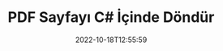 ---
############################# Static ############################
layout: "auto-gen-merger"
date: 2022-10-18T12:55:59
draft: false
otherformats: xps tex epub

############################# Head ############################
head_title: "PDF Sayfaları C# İçinde Döndür – 90, 180, 270 Açıda Döndür"
head_description: "Belge birleştirme API'sini kullanarak bir PDF dosyasının belirli veya tüm belge sayfalarını 90, 180, 270 döndürme açısında döndürün."

############################# Header ############################
title: "PDF Sayfayı C# İçinde Döndür"
description: "PDF Sayfalarını birkaç satır .NET koduyla döndürün."
bg_image: "https://cms.admin.containerize.com/templates/aspose/App_Themes/V3/images/bg/header1.png"
bg_overlay: false
button:
    enable: true
    icon: "fas fa-arrow-down"
    label: "Ücretsiz deneme sürümünü indirin"
    link: "https://downloads.groupdocs.com/merger/net"

############################# SubMenu ############################
submenu:
    enable: true

    left:
        img_alt: "GroupDocs.Merger for .NET"
        image: "https://cms.admin.containerize.com/templates/groupdocs/images/product-logos/90x90-noborder/groupdocs-merger-net.png"
        product: "GroupDocs.Merger"
        platform: ".NET"

    middle:
        button:

            # button loop
            - link: "https://apireference.groupdocs.com/merger/net"
              text: "API Referansı"

            # button loop
            - link: "https://github.com/groupdocs-merger"
              text: "Kod Örnekleri"

            # button loop
            - link: "https://products.groupdocs.app/merger/family"
              text: "Canlı Demolar"

            # button loop
            - link: "https://purchase.groupdocs.com/pricing/merger/net"
              text: "fiyatlandırma"

    right:
        link_download: "https://downloads.groupdocs.com/merger"
        link_learn: "https://docs.groupdocs.com/merger/net"
        link_buy: "https://purchase.groupdocs.com"

############################# About ############################
about:
    enable: true
    title: "GroupDocs.Merger for .NET API'si hakkında"
    content: |
        [GroupDocs.Merger for .NET](/tr/merger/net/), PDF, Microsoft Office (Word, Excel, PowerPoint) dahil olmak üzere çok çeşitli belge formatlarını güvenli bir şekilde birleştirme ve ayırma için basit bir çözüm sunar , OneNote), OpenDocument, HTML, resimler ve diğer birçok .NET uygulamasında. Kodun yalnızca birkaç satırını ekleyerek, belgelerdeki sayfaların yönünü taşıma, kaldırma, döndürme, değiştirme, çıkarma veya değiştirme gibi çeşitli belge işlemlerini gerçekleştirin. Belgeleri birleştirme API'si, sayfadaki belge yapısını, biçimlendirmeyi ve içeriği analiz etmek için belge sayfalarının görüntü olarak önizlemesini de destekler.
        
        GroupDocs.Merger API, dosya sayfası döndürme özelliklerine ihtiyaç duyan kurumsal çözümler için doğru bir seçimdir. Bu API'ler, .NET Framework, .NET Standard, .NET Core, Mono dahil olmak üzere tüm büyük işletim sistemlerinde ve platformlarda iyi bir şekilde desteklenir.

############################# Steps ############################
steps:
    enable: true
    title_left: ".NET içinde PDF Dosya Sayfalarını Döndür"
    content_left: |
        [GroupDocs.Merger for .NET](/tr/merger/net/), C# geliştiricilerinin bir PDF dosyasındaki belirli veya tüm sayfaları 90'da döndürmesini kolaylaştırır , Birkaç kolay adım uygulayarak 180 veya 270 dönüş açısı.
        
        * **RotateOptions**'ı istenen dönüş açısı ve sayfa numaralarıyla başlatın.
        * Yeni **Birleşme** örneği oluşturun ve kaynak belge yolunu yapıcı parametresi olarak iletin.
        * **RotatePages**'i arayın ve **RotateOptions** nesnesini iletin.
        * **Kaydet**'i arayın ve sonuçtaki belgeyi kaydetmek için dosya yolunu belirtin.

    title_right: "sistem gereksinimleri"
    content_right: |
        GroupDocs.Merger for .NET API'leri, tüm büyük platformlarda ve işletim sistemlerinde desteklenir. Aşağıdaki kodu çalıştırmadan önce lütfen aşağıdaki ön koşulların sisteminizde kurulu olduğundan emin olun.

        * İşletim Sistemleri: Microsoft Windows, Linux, MacOS
        * Geliştirme Ortamları: Visual Studio, Xamarin, MonoDevelop
        * çerçeveler: .NET Framework, .NET Standard, .NET Core, Mono
        * GroupDocs.Merger for .NET ürününün en son sürümünü [NuGet](https://www.nuget.org/packages/groupdocs.merger) adresinden indirin
         
    code: |
     {{% merger/additional-styles %}}
     {{< merger/code-merger title="C# örnek kodunu kullanarak PDF dosya sayfaları nasıl döndürülür">}}

        ```csharp    
        // GroupDocs.Merger API'sini kullanarak PDF dosya sayfalarını döndürün
        // Döndürme açısını ve döndürülecek sayfa numaralarını belirtmek için RotateOptions sınıfını başlatın
        RotateOptions rotateOptions = new RotateOptions(RotateMode.Rotate180, new int[] { 2, 3 });

        // Giriş PDF belgesiyle Birleşmeyi Örneklendir
        using (Merger merger = new Merger("input.pdf"))
          {
            // RotatePages yöntemini çağırın ve RotateOptions nesnesini ona iletin
            merger.RotatePages(rotateOptions);
    
            // Çıktı belgesini kaydetmek için Kaydet yöntemini çağırın ve istenen dosya yolunu iletin
            merger.Save("output.pdf");
          }
        ```
     {{< /merger/code-merger >}}

############################# Demos ############################
demos:
    enable: true
    title: "Canlı Demolar - PDF Dosya Sayfalarını Çevrimiçi Döndür"
    content: |
       [GroupDocs.Merger Live Demos](https://products.groupdocs.app/splitter/rotate-pages/pdf) web sitesini ziyaret ederek PDF dosya sayfalarını hemen şimdi değiştirin.
       Canlı demo aşağıdaki avantajlara sahiptir.
        
############################# About Formats ############################
about_formats:
    enable: true

############################# More Formats ############################
more_formats:
    enable: true
    title: "Diğer Belge Biçimlerinin Sayfalarını Döndür"
    content: |
        .NET, dosya biçimleri ve resimler için birleştirme ve bölme API'sini belgeler. Popüler dosya biçimlerinden bazılarını aşağıda belirtildiği gibi döndürün.

############################# Back to top ###############################
back_to_top:
    enable: true
---